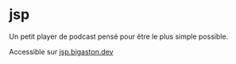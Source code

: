 # jsp
Un petit player de podcast pensé pour être le plus simple possible.

Accessible sur [jsp.bigaston.dev](https://jsp.bigaston.dev)
